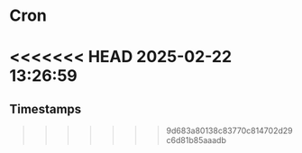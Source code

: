 # Cron
<<<<<<< HEAD
2025-02-22 13:26:59
=======

## Timestamps
>>>>>>> 9d683a80138c83770c814702d29c6d81b85aaadb

